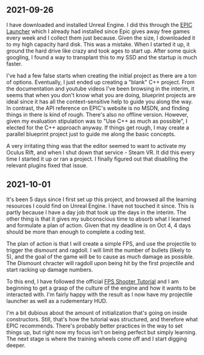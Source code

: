 ## 2021-09-26

I have downloaded and installed Unreal Engine. I did this through the [EPIC Launcher](https://www.epicgames.com/store/en-US/download) which I already had installed since Epic gives away free games every week and I collect them just because. Given the size, I downloaded it to my high capacity hard disk. This was a mistake. When I started it up, it ground the hard drive like crazy and took ages to start up. After some quick googling, I found a way to transplant this to my SSD and the startup is much faster.

I've had a few false starts when creating the initial project as there are a ton of options. Eventually, I just ended up creating a "blank" C++ project. From the documentation and youtube videos I've been browsing in the interim, it seems that when you don't know what you are doing, blueprint projects are ideal since it has all the context-sensitive help to guide you along the way. In contrast, the API reference on EPIC's website is no MSDN, and finding things in there is kind of rough. There's also no offline version. However, given my evaluation stipulation was to "Use C++ as much as possible", I elected for the C++ approach anyway. If things get rough, I may create a parallel blueprint project just to guide me along the basic concepts.

A very irritating thing was that the editor seemed to want to activate my Oculus Rift, and when I shut down that service - Steam VR. It did this every time I started it up or ran a project. I finally figured out that disablling the relevant plugins fixed that issue.

## 2021-10-01

It's been 5 days since I first set up this project, and browsed all the learning resources I could find on Unreal Engine. I have not touched it since. This is partly because I have a day job that took up the days in the interim. The other thing is that it gives my subconscious time to absorb what I learned and formulate a plan of action. Given that my deadline is on Oct 4, 4 days should be more than enough to complete a coding test.

The plan of action is that I will create a simple FPS, and use the projectile to trigger the dismount and ragdoll. I will limit the number of bullets (likely to 5), and the goal of the game will be to cause as much damage as possible. The Dismount chracter will ragdoll upon being hit by the first projectile and start racking up damage numbers.

To this end, I have followed the official [FPS Shooter Tutorial](https://docs.unrealengine.com/4.27/en-US/ProgrammingAndScripting/ProgrammingWithCPP/CPPTutorials/FirstPersonShooter/) and I am beginning to get a grasp of the culture of the engine and how it wants to be interacted with. I'm fairly happy with the result as I now have my projectile launcher as well as a rudementary HUD.

I'm a bit dubious about the amount of initialization that's going on inside constructors. Still, that's how the tutorial was structured, and therefore what EPIC recommends. There's probably better practices in the way to set things up, but right now my focus isn't on being perfect but simply learning. The next stage is where the training wheels come off and I start digging deeper.

